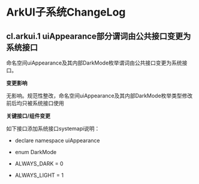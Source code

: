 # ArkUI子系统ChangeLog

## cl.arkui.1 uiAppearance部分谓词由公共接口变更为系统接口

命名空间uiAppearance及其内部DarkMode枚举谓词由公共接口变更为系统接口。

**变更影响**

无影响。规范性整改，命名空间uiAppearance及其内部DarkMode枚举类型修改前后均只被系统接口使用

**关键接口/组件变更**

如下接口添加系统接口systemapi说明：

- declare namespace uiAppearance

- enum DarkMode

- ALWAYS_DARK = 0

- ALWAYS_LIGHT = 1